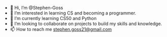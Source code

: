 - 👋 Hi, I’m @Stephen-Goss
- 👀 I’m interested in learning CS and becoming a programmer.
- 🌱 I’m currently learning CS50 and Python
- 💞️ I’m looking to collaborate on projects to build my skills and knowledge.
- 📫 How to reach me stephen.goss21@gmail.com

<!---
Stephen-Goss/Stephen-Goss is a ✨ special ✨ repository because its `README.md` (this file) appears on your GitHub profile.
You can click the Preview link to take a look at your changes.
--->
